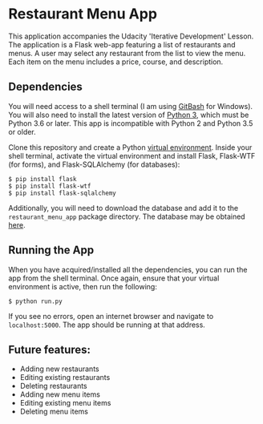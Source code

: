 # Restaurant Menu App

This application accompanies the Udacity 'Iterative Development' Lesson. The application is a Flask web-app featuring a list of restaurants and menus. A user may select any restaurant from the list to view the menu. Each item on the menu includes a price, course, and description.

## Dependencies

You will need access to a shell terminal (I am using [GitBash](https://git-scm.com/downloads) for Windows). You will also need to install the latest version of [Python 3](https://www.python.org/downloads/), which must be Python 3.6 or later. This app is incompatible with Python 2 and Python 3.5 or older.

Clone this repository and create a Python [virtual environment](https://docs.python.org/3/library/venv.html). Inside your shell terminal, activate the virtual environment and install Flask, Flask-WTF (for forms), and Flask-SQLAlchemy (for databases):

```
$ pip install flask
$ pip install flask-wtf
$ pip install flask-sqlalchemy
```

Additionally, you will need to download the database and add it to the `restaurant_menu_app` package directory. The database may be obtained [here](https://github.com/davidhammaker/Restaurant_Database_Server/raw/master/restaurantmenu.db).

## Running the App

When you have acquired/installed all the dependencies, you can run the app from the shell terminal. Once again, ensure that your virtual environment is active, then run the following:

`$ python run.py`

If you see no errors, open an internet browser and navigate to `localhost:5000`. The app should be running at that address.

## Future features:

* Adding new restaurants
* Editing existing restaurants
* Deleting restaurants
* Adding new menu items
* Editing existing menu items
* Deleting menu items
